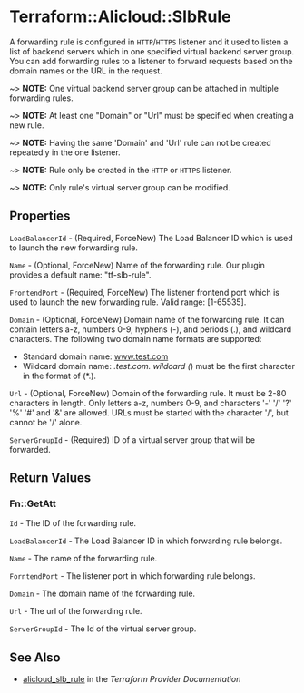 # Terraform::Alicloud::SlbRule

A forwarding rule is configured in `HTTP`/`HTTPS` listener and it used to listen a list of backend servers which in one specified virtual backend server group.
You can add forwarding rules to a listener to forward requests based on the domain names or the URL in the request.

~> **NOTE:** One virtual backend server group can be attached in multiple forwarding rules.

~> **NOTE:** At least one "Domain" or "Url" must be specified when creating a new rule.

~> **NOTE:** Having the same 'Domain' and 'Url' rule can not be created repeatedly in the one listener.

~> **NOTE:** Rule only be created in the `HTTP` or `HTTPS` listener.

~> **NOTE:** Only rule's virtual server group can be modified.

## Properties

`LoadBalancerId` - (Required, ForceNew) The Load Balancer ID which is used to launch the new forwarding rule.

`Name` - (Optional, ForceNew) Name of the forwarding rule. Our plugin provides a default name: "tf-slb-rule".

`FrontendPort` - (Required, ForceNew) The listener frontend port which is used to launch the new forwarding rule. Valid range: [1-65535].

`Domain` - (Optional, ForceNew) Domain name of the forwarding rule. It can contain letters a-z, numbers 0-9, hyphens (-), and periods (.),
and wildcard characters. The following two domain name formats are supported:
- Standard domain name: www.test.com
- Wildcard domain name: *.test.com. wildcard (*) must be the first character in the format of (*.).

`Url` - (Optional, ForceNew) Domain of the forwarding rule. It must be 2-80 characters in length. Only letters a-z, numbers 0-9,
and characters '-' '/' '?' '%' '#' and '&' are allowed. URLs must be started with the character '/', but cannot be '/' alone.

`ServerGroupId` - (Required) ID of a virtual server group that will be forwarded.


## Return Values

### Fn::GetAtt

`Id` - The ID of the forwarding rule.

`LoadBalancerId` - The Load Balancer ID in which forwarding rule belongs.

`Name` - The name of the forwarding rule.

`ForntendPort` - The listener port in which forwarding rule belongs.

`Domain` - The domain name of the forwarding rule.

`Url` - The url of the forwarding rule.

`ServerGroupId` - The Id of the virtual server group.

## See Also

* [alicloud_slb_rule](https://www.terraform.io/docs/providers/alicloud/r/slb_rule.html) in the _Terraform Provider Documentation_